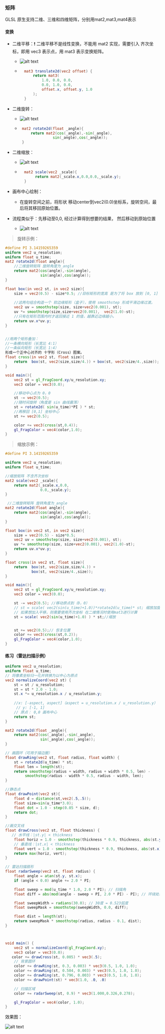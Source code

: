### 矩阵
GLSL 原生支持二维、三维和四维矩阵，分别用mat2,mat3,mat4表示


#### 变换

- 二维平移：❗ 二维平移不是线性变换，不能用 mat2 实现，需要引入 齐次坐标，即用 vec3 表示点，用 mat3 表示变换矩阵。
    - ![alt text](./img/image.png)
    - ```glsl
        mat3 translate2d(vec2 offset) {
            return mat3(
                1.0, 0.0, 0.0,
                0.0, 1.0, 0.0,
                offset.x, offset.y, 1.0
            );
        }
      ```

- 二维旋转：
    - ![alt text](./img/image-1.png)
    -  ```glsl
        mat2 rotate2d(float _angle){
            return mat2(cos(_angle),-sin(_angle),
                      sin(_angle),cos(_angle));
        }
        ```

- 二维缩放：
    - ![alt text](./img/image-3.png)
    - ```glsl
        mat2 scale(vec2 _scale){
             return mat2(_scale.x,0.0,0.0,_scale.y);
        }
      ```

- 画布中心绘制：
    - 在旋转空间之前，将形状 移动center到vec2(0.0)坐标系，旋转空间，最后将其移回原始位置。

- 流程类似于：先移动至0,0,  经过计算得到想要的结果， 然后移动到原始位置
    - ![alt text](./img/image-2.png)

>旋转示例：
```glsl
#define PI 3.14159265359
uniform vec2 u_resolution;
uniform float u_time;
mat2 rotate2d(float angle){
    //二维旋转矩阵 旋转角度为_angle
    return mat2(cos(angle),-sin(angle),
                sin(angle),cos(angle));
}

float box(in vec2 st, in vec2 size){
    size = vec2(0.5) - size*0.5; //目标矩形的宽高 是为了将 box 放到 [0, 1] 空间的正中心。
    
    //这两句组合构造一个 软边缘矩形（盒子），使用 smoothstep 形成平滑边缘过渡。
    vec2 uv = smoothstep(size, size+vec2(0.001), st);
    uv *= smoothstep(size,size+vec2(0.001),  vec2(1.0)-st);
    //只有在矩形范围内时才返回接近 1 的值，越靠近边缘越小。
    return uv.x*uv.y;
}


//用两个矩形叠加：
//一条横向矩形（长宽比 4:1）
//一条纵向矩形（长宽比 1:4）
形成一个正中心对齐的 十字形（Cross）图案。
float cross(in vec2 st, float size){
    return  box(st, vec2(size,size/4.)) + box(st, vec2(size/4.,size));
}

void main(){
    vec2 st = gl_FragCoord.xy/u_resolution.xy;
    vec3 color = vec3(0.0);

    //移动中心点为 0，0
    st -= vec2(0.5);
    //随时间旋转（角度是 sin 曲线震荡）
    st = rotate2d( sin(u_time)*PI ) * st;
    //再移回 [0,1] 坐标中心
    st += vec2(0.5);

    color += vec3(cross(st,0.4));
    gl_FragColor = vec4(color,1.0);
}

```

>缩放示例：

```glsl
#define PI 3.14159265359

uniform vec2 u_resolution;
uniform float u_time;

//缩放矩阵 不含齐次坐标
mat2 scale(vec2 _scale){
    return mat2(_scale.x,0.0,
                0.0,_scale.y);
}

 //二维旋转矩阵 旋转角度为_angle
mat2 rotate2d(float angle){
    return mat2(cos(angle),-sin(angle),
                sin(angle),cos(angle));
}

float box(in vec2 st, in vec2 size){
    size = vec2(0.5) - size*0.5;
    vec2 uv = smoothstep(size, size+vec2(0.001), st);
    uv *= smoothstep(size, size+vec2(0.001), vec2(1.0)-st);
    return uv.x*uv.y;
}

float cross(in vec2 st, float size){
    return  box(st, vec2(size,size/4.)) +
            box(st, vec2(size/4.,size));
}

void main(){
    vec2 st = gl_FragCoord.xy/u_resolution.xy;
    vec3 color = vec3(0.0);

    st -= vec2(0.5); //移动原点到（0，0）
    // st = scale( vec2(sin(u_time)+1.0))*rotate2d(u_time)* st; 缩放加旋转
    // 如果想加入平移，则需要使用齐次坐标 在二维情况时使用mat3进行计算
    st = scale( vec2(sin(u_time)+1.0) ) * st;//缩放


    st += vec2(0.5);// 恢复位置
    color += vec3(cross(st,0.2));
    gl_FragColor = vec4(color,1.0);
}
```


#### 练习（雷达扫描示例）

```glsl
uniform vec2 u_resolution;
uniform float u_time;
// 将像素坐标归一化并转换为以中心为原点
vec2 normalizeCoord(vec2 st) {
    st = st / u_resolution;
    st = st * 2.0 - 1.0;
    st.x *= u_resolution.x / u_resolution.y;
    
    //x: [-aspect, aspect]（aspect = u_resolution.x / u_resolution.y）
	 // y: [-1, 1] 
    // 原点： 0,0 画布中心
    return st;
}

mat2 rotate2d(float _angle){
    return mat2(cos(_angle),-sin(_angle),
                sin(_angle),cos(_angle));
}

// 画圆环（可用于描边圈）
float drawRing(vec2 st, float radius, float width) {
    st = rotate2d(u_time) * st;
    float len = length(st);
    return smoothstep(radius + width, radius + width * 0.5, len) -
         smoothstep(radius - width * 0.5, radius - width, len);
}

//静态点
float drawPoint(vec2 st){
    float d = distance(st,vec2(.5,.5));
    float size=sin(u_time*3.0);
    float dot = 1.0 - step(0.05 * size, d);
    return dot;
}

//画交叉线
float drawCross(vec2 st, float thickness) {
   // 水平线：|st.y| < thickness
    float horiz = 1.0 - smoothstep(thickness * 0.9, thickness, abs(st.y));
    // 垂直线：|st.x| < thickness
    float vert = 1.0 - smoothstep(thickness * 0.9, thickness, abs(st.x));
    return max(horiz, vert);
}

// 雷达扫描扇形
float radarSweep(vec2 st, float radius) {
    float angle = atan(st.y, st.x);
    if (angle < 0.0) angle += 2.0 * PI;

    float sweep = mod(u_time * 1.0, 2.0 * PI); // 扫描角
    float diff = abs(mod(angle - sweep + PI, 2.0 * PI) - PI); // 环绕处理

    float sweepWidth = radians(30.0); // 30度 = 0.523弧度
    float sweepMask = smoothstep(sweepWidth, 0.0, diff);

    float dist = length(st);
    return sweepMask * smoothstep(radius, radius - 0.1, dist);
}



void main() {
    vec2 st = normalizeCoord(gl_FragCoord.xy);
    vec3 color = vec3(0.0);
   color += drawCross(st, 0.005) * vec3(.5);
    // 背景圆环
    color += drawRing(st, 0.3, 0.003) * vec3(0.5, 1.0, 1.0);
    color += drawRing(st, 0.504, 0.003) * vec3(0.5, 1.0, 1.0);
    color += drawRing(st, 0.796, 0.003) * vec3(0.5, 1.0, 1.0);
    color += drawPoint(st) * vec3(1.0, .0, .0)

    // 扫描区域
    color += radarSweep(st, 0.9) * vec3(1.000,0.326,0.278);

    gl_FragColor = vec4(color, 1.0);
}
```

效果图：

![alt text](./img/12.png)




